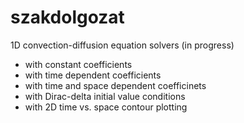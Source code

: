 # szakdolgozat
1D convection-diffusion equation solvers (in progress)
- with constant coefficients
- with time dependent coefficients
- with time and space dependent coefficinets
- with Dirac-delta initial value conditions
- with 2D time vs. space contour plotting
